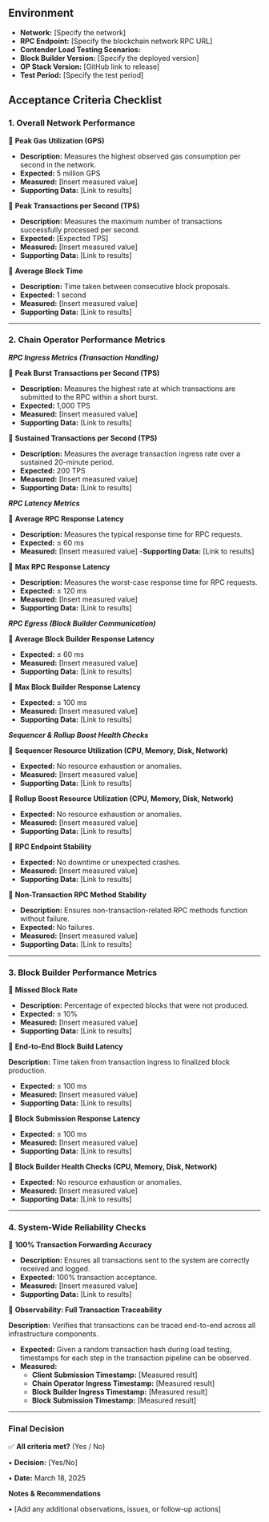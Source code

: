 ## **Environment**
- **Network:** [Specify the network]
- **RPC Endpoint:** [Specify the blockchain network RPC URL]
- **Contender Load Testing Scenarios:**
- **Block Builder Version:** [Specify the deployed version]
- **OP Stack Version:** [GitHub link to release]
- **Test Period:** [Specify the test period]

## **Acceptance Criteria Checklist**
### **1. Overall Network Performance**

🎯 **Peak Gas Utilization (GPS)**
- **Description:** Measures the highest observed gas consumption per second in the network.
- **Expected:** 5 million GPS
- **Measured:** [Insert measured value]
- **Supporting Data:** [Link to results]

🎯 **Peak Transactions per Second (TPS)**
- **Description:** Measures the maximum number of transactions successfully processed per second.
- **Expected:** [Expected TPS]
- **Measured:** [Insert measured value]
- **Supporting Data:** [Link to results]

🎯 **Average Block Time**
- **Description:** Time taken between consecutive block proposals.
- **Expected:** 1 second
- **Measured:** [Insert measured value]
- **Supporting Data:** [Link to results]

---

### **2. Chain Operator Performance Metrics**

***RPC Ingress Metrics (Transaction Handling)***

🎯 **Peak Burst Transactions per Second (TPS)**
- **Description:** Measures the highest rate at which transactions are submitted to the RPC within a short burst.
- **Expected:** 1,000 TPS
- **Measured:** [Insert measured value]
- **Supporting Data:** [Link to results]

🎯 **Sustained Transactions per Second (TPS)**
- **Description:** Measures the average transaction ingress rate over a sustained 20-minute period.
- **Expected:** 200 TPS
- **Measured:** [Insert measured value]
- **Supporting Data:** [Link to results]

***RPC Latency Metrics***

🎯 **Average RPC Response Latency**
- **Description:** Measures the typical response time for RPC requests.
- **Expected:** ≤ 60 ms
- **Measured:** [Insert measured value]
-**Supporting Data:** [Link to results]

🎯 **Max RPC Response Latency**
- **Description:** Measures the worst-case response time for RPC requests.
- **Expected:** ≤ 120 ms
- **Measured:** [Insert measured value]
- **Supporting Data:** [Link to results]

***RPC Egress (Block Builder Communication)***

🎯 **Average Block Builder Response Latency**
- **Expected:** ≤ 60 ms
- **Measured:** [Insert measured value]
- **Supporting Data:** [Link to results]

🎯 **Max Block Builder Response Latency**
- **Expected:** ≤ 100 ms
- **Measured:** [Insert measured value]
- **Supporting Data:** [Link to results]

***Sequencer & Rollup Boost Health Checks***

🎯 **Sequencer Resource Utilization (CPU, Memory, Disk, Network)**
- **Expected:** No resource exhaustion or anomalies.
- **Measured:** [Insert measured value]
- **Supporting Data:** [Link to results]

🎯 **Rollup Boost Resource Utilization (CPU, Memory, Disk, Network)**
- **Expected:** No resource exhaustion or anomalies.
- **Measured:** [Insert measured value]
- **Supporting Data:** [Link to results]

🎯 **RPC Endpoint Stability**
- **Expected:** No downtime or unexpected crashes.
- **Measured:** [Insert measured value]
- **Supporting Data:** [Link to results]

🎯 **Non-Transaction RPC Method Stability**
- **Description:** Ensures non-transaction-related RPC methods function without failure.
- **Expected:** No failures.
- **Measured:** [Insert measured value]
- **Supporting Data:** [Link to results]

---

### **3. Block Builder Performance Metrics**

🎯 **Missed Block Rate**
- **Description:** Percentage of expected blocks that were not produced.
- **Expected:** ≤ 10%
- **Measured:** [Insert measured value]
- **Supporting Data:** [Link to results]

🎯 **End-to-End Block Build Latency**

**Description:** Time taken from transaction ingress to finalized block production.
- **Expected:** ≤ 100 ms
- **Measured:** [Insert measured value]
- **Supporting Data:** [Link to results]

🎯 **Block Submission Response Latency**
- **Expected:** ≤ 100 ms
- **Measured:** [Insert measured value]
- **Supporting Data:** [Link to results]

🎯 **Block Builder Health Checks (CPU, Memory, Disk, Network)**
- **Expected:** No resource exhaustion or anomalies.
- **Measured:** [Insert measured value]
- **Supporting Data:** [Link to results]

---

### **4. System-Wide Reliability Checks**

🎯 **100% Transaction Forwarding Accuracy**
- **Description:** Ensures all transactions sent to the system are correctly received and logged.
- **Expected:** 100% transaction acceptance.
- **Measured:** [Insert measured value]
- **Supporting Data:** [Link to results]

🎯 **Observability: Full Transaction Traceability**

**Description:** Verifies that transactions can be traced end-to-end across all infrastructure components.
- **Expected:** Given a random transaction hash during load testing, timestamps for each step in the transaction pipeline can be observed.
- **Measured:**
   - **Client Submission Timestamp:** [Measured result]
   - **Chain Operator Ingress Timestamp:** [Measured result]
   - **Block Builder Ingress Timestamp:** [Measured result]
   - **Block Submission Timestamp:** [Measured result]

---

### **Final Decision**

✅ **All criteria met?** (Yes / No)

•	**Decision:** [Yes/No]

•	**Date:** March 18, 2025

**Notes & Recommendations**

•	[Add any additional observations, issues, or follow-up actions]